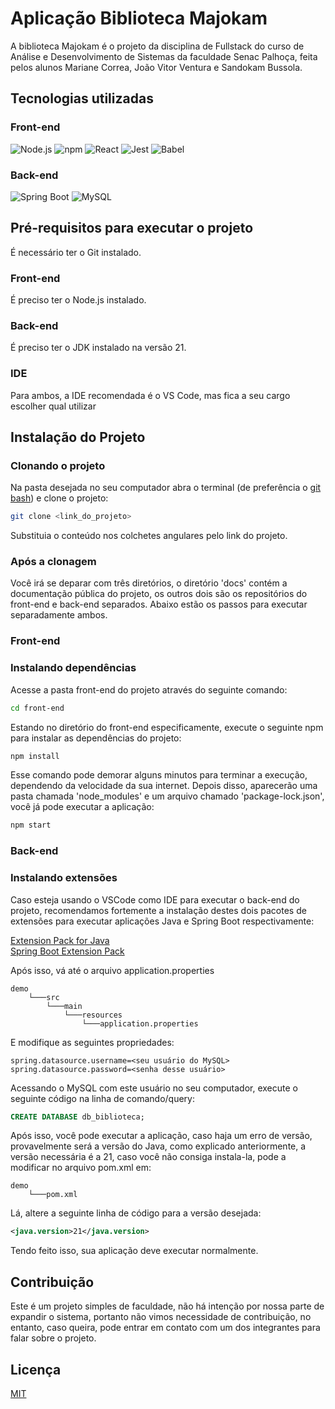 # Aplicação Biblioteca Majokam

A biblioteca Majokam é o projeto da disciplina de Fullstack do curso de Análise e Desenvolvimento de Sistemas da faculdade Senac Palhoça, feita pelos alunos Mariane Correa, João Vitor Ventura e Sandokam Bussola.

## Tecnologias utilizadas

### Front-end
![Node.js](https://img.shields.io/badge/Node%20js-339933?style=for-the-badge&logo=nodedotjs&logoColor=white)
![npm](https://img.shields.io/badge/npm-CB3837?style=for-the-badge&logo=npm&logoColor=white)
![React](https://img.shields.io/badge/React-20232A?style=for-the-badge&logo=react&logoColor=61DAFB)
![Jest](https://img.shields.io/badge/Jest-C21325?style=for-the-badge&logo=jest&logoColor=white)
![Babel](https://img.shields.io/badge/Babel-F9DC3E?style=for-the-badge&logo=babel&logoColor=white)

### Back-end
![Spring Boot](https://img.shields.io/badge/Spring_Boot-6DB33F?style=for-the-badge&logo=spring-boot&logoColor=white)
![MySQL](https://img.shields.io/badge/MySQL-005C84?style=for-the-badge&logo=mysql&logoColor=white)

## Pré-requisitos para executar o projeto
É necessário ter o Git instalado.
### Front-end
É preciso ter o Node.js instalado.

### Back-end
É preciso ter o JDK instalado na versão 21.

### IDE
Para ambos, a IDE recomendada é o VS Code, mas fica a seu cargo escolher qual utilizar

## Instalação do Projeto
### Clonando o projeto
Na pasta desejada no seu computador abra o terminal (de preferência o [git bash](https://git-scm.com/downloads)) e clone o projeto:

```bash
git clone <link_do_projeto>
```
Substituia o conteúdo nos colchetes angulares pelo link do projeto.
### Após a clonagem
Você irá se deparar com três diretórios, o diretório 'docs' contém a documentação pública do projeto, os outros dois são os repositórios do front-end e back-end separados. Abaixo estão os passos para executar separadamente ambos.
### Front-end
### Instalando dependências
Acesse a pasta front-end do projeto através do seguinte comando:
```bash
cd front-end
```
Estando no diretório do front-end especificamente, execute o seguinte npm para instalar as dependências do projeto:
```bash
npm install
```
Esse comando pode demorar alguns minutos para terminar a execução, dependendo da velocidade da sua internet. Depois disso, aparecerão uma pasta chamada 'node_modules' e um arquivo chamado 'package-lock.json', você já pode executar a aplicação:
```bash
npm start
```
### Back-end
### Instalando extensões
Caso esteja usando o VSCode como IDE para executar o back-end do projeto, recomendamos fortemente a instalação destes dois pacotes de extensões para executar aplicações Java e Spring Boot respectivamente:

[Extension Pack for Java](https://marketplace.visualstudio.com/items?itemName=vscjava.vscode-java-pack)
<br>
[Spring Boot Extension Pack](https://marketplace.visualstudio.com/items?itemName=vmware.vscode-boot-dev-pack)

Após isso, vá até o arquivo application.properties
~~~shell
demo
    └───src
        └───main
            └───resources
                └───application.properties
~~~
E modifique as seguintes propriedades:
~~~properties
spring.datasource.username=<seu usuário do MySQL>
spring.datasource.password=<senha desse usuário>
~~~
Acessando o MySQL com este usuário no seu computador, execute o seguinte código na linha de comando/query:
~~~SQL
CREATE DATABASE db_biblioteca;
~~~
Após isso, você pode executar a aplicação, caso haja um erro de versão, provavelmente será a versão do Java, como explicado anteriormente, a versão necessária é a 21, caso você não consiga instala-la, pode a modificar no arquivo pom.xml em:
~~~shell
demo
    └───pom.xml
~~~
Lá, altere a seguinte linha de código para a versão desejada:
~~~xml
<java.version>21</java.version>
~~~
Tendo feito isso, sua aplicação deve executar normalmente.
## Contribuição

Este é um projeto simples de faculdade, não há intenção por nossa parte de expandir o sistema, portanto não vimos necessidade de contribuição, no entanto, caso queira, pode entrar em contato com um dos integrantes para falar sobre o projeto.

## Licença

[MIT](https://choosealicense.com/licenses/mit/)

